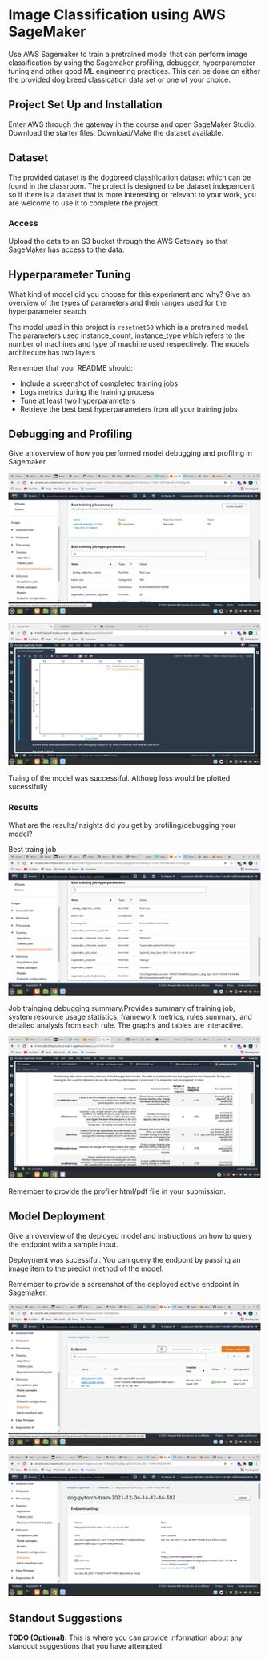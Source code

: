 # Image Classification using AWS SageMaker

Use AWS Sagemaker to train a pretrained model that can perform image classification by using the Sagemaker profiling, debugger, hyperparameter tuning and other good ML engineering practices. This can be done on either the provided dog breed classication data set or one of your choice.

## Project Set Up and Installation
Enter AWS through the gateway in the course and open SageMaker Studio. 
Download the starter files.
Download/Make the dataset available. 

## Dataset
The provided dataset is the dogbreed classification dataset which can be found in the classroom.
The project is designed to be dataset independent so if there is a dataset that is more interesting or relevant to your work, you are welcome to use it to complete the project.

### Access
Upload the data to an S3 bucket through the AWS Gateway so that SageMaker has access to the data. 

## Hyperparameter Tuning
What kind of model did you choose for this experiment and why? Give an overview of the types of parameters and their ranges used for the hyperparameter search



The model used in this project is ```resetnet50``` which is a pretrained model. The parameters used  instance_count, instance_type which refers to the number of machines and type of machine used respectively.
The models architecure has two layers

Remember that your README should:
- Include a screenshot of completed training jobs
- Logs metrics during the training process
- Tune at least two hyperparameters
- Retrieve the best best hyperparameters from all your training jobs

## Debugging and Profiling
 Give an overview of how you performed model debugging and profiling in Sagemaker
 
 ![](https://github.com/moseti1/udc-img-dog-classification/blob/35419b610f6ce4dad636e03c8571ff4d08240919/best-training-job.png)
 
 
 ![](https://github.com/moseti1/udc-img-dog-classification/blob/35419b610f6ce4dad636e03c8571ff4d08240919/loss-graph.png)
 
Traing of the model was successiful. Althoug loss would be plotted sucessifully

### Results
 What are the results/insights did you get by profiling/debugging your model?
 
 Best traing job
 ![](https://github.com/moseti1/udc-img-dog-classification/blob/35419b610f6ce4dad636e03c8571ff4d08240919/best-hpo-job.png)
 
Job trainging debugging summary.Provides summary of training job, system resource usage statistics, framework metrics, rules summary, and detailed analysis from each rule. The graphs and tables are interactive.

 
 ![](https://github.com/moseti1/udc-img-dog-classification/blob/35419b610f6ce4dad636e03c8571ff4d08240919/debug-summary.png)

 Remember to provide the profiler html/pdf file in your submission.


## Model Deployment
 Give an overview of the deployed model and instructions on how to query the endpoint with a sample input.
 
 Deployment was sucessiful. You can query the endpont by passing an image item to the predict method of the model.

 Remember to provide a screenshot of the deployed active endpoint in Sagemaker.
 
 ![](https://github.com/moseti1/udc-img-dog-classification/blob/62fb52dadeb077d8a6a1a418106649799080b212/endpoint-screen.png)
 
 
 ![](https://github.com/moseti1/udc-img-dog-classification/blob/35419b610f6ce4dad636e03c8571ff4d08240919/endpoint-screen1.png)

## Standout Suggestions
**TODO (Optional):** This is where you can provide information about any standout suggestions that you have attempted.

